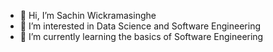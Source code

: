 - 👋 Hi, I’m Sachin Wickramasinghe
- 👀 I’m interested in Data Science and Software Engineering
- 🌱 I’m currently learning the basics of Software Engineering


<!---
sachin-wickramasinghe/sachin-wickramasinghe is a ✨ special ✨ repository because its `README.md` (this file) appears on your GitHub profile.
You can click the Preview link to take a look at your changes.
--->
